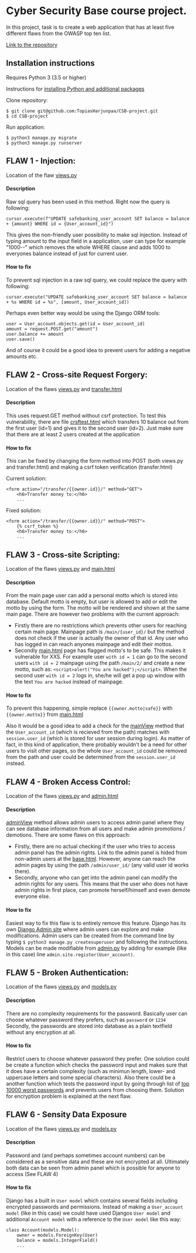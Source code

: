 # Cyber Security Base course project. 
In this project, task is to create a web application that has at least five different flaws from the OWASP top ten list.

[Link to the repository](https://github.com/TopiasHarjunpaa/CSB-project)

## Installation instructions

Requires Python 3 (3.5 or higher)

Instructions for [installing Python and additional packages](https://cybersecuritybase.mooc.fi/installation-guide)

Clone repository:

```
$ git clone git@github.com:TopiasHarjunpaa/CSB-project.git
$ cd CSB-project
```

Run application:

```
$ python3 manage.py migrate
$ python3 manage.py runserver
```

## FLAW 1 - Injection:
Location of the flaw [views.py](https://github.com/TopiasHarjunpaa/CSB-project/blob/d7e07727fffcd323dab6d205e9d0b54e1e4e78d7/safebanking/views.py#L137)

#### Description
Raw sql query has been used in this method. Right now the query is following:

```
cursor.execute(f"UPDATE safebanking_user_account SET balance = balance + {amount} WHERE id = {User_account_id}")
```

This gives the non-friendly user possibility to make sql injection. Instead of typing amount to the input field in a application, user can type for example "1000--" which removes the whole WHERE clause and adds 1000 to everyones balance instead of just for current user.

#### How to fix
To prevent sql injection in a raw sql query, we could replace the query with following:

```
cursor.execute("UPDATE safebanking_user_account SET balance = balance + %s WHERE id = %s", [amount, User_account_id])
```

Perhaps even better way would be using the Django ORM tools:

```
user = User_account.objects.get(id = User_account_id)
amount = request.POST.get("amount")
user.balance += amount
user.save()
```
And of course it could be a good idea to prevent users for adding a negative amounts etc.


## FLAW 2 - Cross-site Request Forgery:
Location of the flaws [views.py](https://github.com/TopiasHarjunpaa/CSB-project/blob/8d752cc92868132556eb27af96775cd3543cfd91/safebanking/views.py#L115) and [transfer.html](https://github.com/TopiasHarjunpaa/CSB-project/blob/8d752cc92868132556eb27af96775cd3543cfd91/safebanking/templates/safebanking/transfer.html#L17)

#### Description
This uses request.GET method without csrf protection. To test this vulnerability, there are file [crsftest.html](https://github.com/TopiasHarjunpaa/CSB-project/blob/8d752cc92868132556eb27af96775cd3543cfd91/Csrf_test/crsftest.html#L4) which transfers 10 balance out from the first user (id=1) and gives it to the second user (id=2). Just make sure that there are at least 2 users created at the application

#### How to fix
This can be fixed by changing the form method into POST (both views.py and transfer.html) and making a csrf token verification (transfer.html)

Current solution:

```
<form action="/transfer/{{owner.id}}/" method="GET">
    <h6>Transfer money to:</h6>
    ...
```
Fixed solution:

```
<form action="/transfer/{{owner.id}}/" method="POST">
    {% csrf_token %}
    <h6>Transfer money to:</h6>
    ...
```

## FLAW 3 - Cross-site Scripting:
Location of the flaws [views.py](https://github.com/TopiasHarjunpaa/CSB-project/blob/a6206e61d4ec13411bc75c9bf6456906754bc9f1/safebanking/views.py#L104) and [main.html](https://github.com/TopiasHarjunpaa/CSB-project/blob/a6206e61d4ec13411bc75c9bf6456906754bc9f1/safebanking/templates/safebanking/main.html#L22)

#### Description
From the main page user can add a personal motto which is stored into database. Default motto is empty, but user is allowed to add or edit the motto by using the form. The motto will be rendered and shown at the same main page. There are however two problems with the current approach: 
- Firstly there are no restrictions which prevents other users for reaching certain main page. Mainpage path is `/main/{user_id}/` but the method does not check if the user is actually the owner of that id. Any user who has logged in can reach anyones mainpage and edit their mottos.
- Secondly [main.html](https://github.com/TopiasHarjunpaa/CSB-project/blob/a6206e61d4ec13411bc75c9bf6456906754bc9f1/safebanking/templates/safebanking/main.html#L22) page has flagged motto's to be safe. This makes it vulnerable for XXS. For example user `with id = 1` can go to the second users `with id = 2` mainpage using the path `/main/2/` and create a new motto, such as: `<script>alert("You are hacked");</script>`. When the second user `with id = 2` logs in, she/he will get a pop up window with the text `You are hacked` instead of mainpage.

#### How to fix
To prevent this happening, simple replace `{{owner.motto|safe}}` with `{{owner.motto}}` from [main.html](https://github.com/TopiasHarjunpaa/CSB-project/blob/a6206e61d4ec13411bc75c9bf6456906754bc9f1/safebanking/templates/safebanking/main.html#L22)

Also it would be a good idea to add a check for the [mainView](https://github.com/TopiasHarjunpaa/CSB-project/blob/a6206e61d4ec13411bc75c9bf6456906754bc9f1/safebanking/templates/safebanking/main.html#L22) method that the `User_account_id` (which is recieved from the path) matches with `session.user_id` (which is stored for user session during login). As matter of fact, in this kind of application, there probably wouldn't be a need for other users to visit other pages, so the whole `User_account_id` could be removed from the path and user could be determined from the `session.user_id` instead.

## FLAW 4 - Broken Access Control:
Location of the flaws [views.py](https://github.com/TopiasHarjunpaa/CSB-project/blob/8605f40a2531246e9b2f4095681ed5febf801584/safebanking/views.py#L86) and [admin.html](https://github.com/TopiasHarjunpaa/CSB-project/blob/8605f40a2531246e9b2f4095681ed5febf801584/safebanking/templates/safebanking/admin.html#L14)

#### Description
[adminView](https://github.com/TopiasHarjunpaa/CSB-project/blob/8605f40a2531246e9b2f4095681ed5febf801584/safebanking/views.py#L86) method allows admin users to access admin panel where they can see database information from all users and make admin promotions / demotions. There are some flaws on this approach:
- Firstly, there are no actual checking if the user who tries to access admin panel has the admin rights. Link to the admin panel is hided from non-admin users at the [base.html](https://github.com/TopiasHarjunpaa/CSB-project/blob/8605f40a2531246e9b2f4095681ed5febf801584/safebanking/templates/safebanking/base.html#L40). However, anyone can reach the admin pages by using the path `/admin/user_id/` (any valid user id works there).
- Secondly, anyone who can get into the admin panel can modify the admin rights for any users. This means that the user who does not have admin rights in first place, can promote herself/himself and even demote everyone else.

#### How to fix
Easiest way to fix this flaw is to entirely remove this feature. Django has its own [Django Admin site](https://docs.djangoproject.com/en/3.1/intro/tutorial02/) where admin users can explore and make modifications. Admin users can be created from the command line by typing `$ python3 manage.py createsuperuser` and following the instructions. Models can be made modifiable from [admin.py](https://github.com/TopiasHarjunpaa/CSB-project/blob/8605f40a2531246e9b2f4095681ed5febf801584/safebanking/admin.py#L5) by adding for example (like in this case) line `admin.site.register(User_account)`. 

## FLAW 5 - Broken Authentication:
Location of the flaws [views.py](https://github.com/TopiasHarjunpaa/CSB-project/blob/8605f40a2531246e9b2f4095681ed5febf801584/safebanking/views.py#L67) and [models.py](https://github.com/TopiasHarjunpaa/CSB-project/blob/8605f40a2531246e9b2f4095681ed5febf801584/safebanking/models.py#L7)

#### Description
There are no complexity requirements for the password. Basically user can choose whatever password they prefers, such as `password` or `1234` Secondly, the passwords are stored into database as a plain textfield without any encryption at all.

#### How to fix
Restrict users to choose whatever password they prefer. One solution could be create a function which checks the password input and makes sure that it does have a certain complexity (such as minimun length, lower- and uppercase letters and some special characters). Also there could be a another function which tests the password input by going through list of [top 10000 worst passwords](https://github.com/danielmiessler/SecLists/tree/master/Passwords) and prevents users from choosing them. Solution for encryption problem is explained at the next flaw.

## FLAW 6 - Sensity Data Exposure
Location of the flaws [views.py](https://github.com/TopiasHarjunpaa/CSB-project/blob/8605f40a2531246e9b2f4095681ed5febf801584/safebanking/views.py#L67) and [models.py](https://github.com/TopiasHarjunpaa/CSB-project/blob/8605f40a2531246e9b2f4095681ed5febf801584/safebanking/models.py#L7)

#### Description
Password and (and perhaps sometimes account numbers) can be considered as a sensitive data and these are not encrypted at all. Ultimately both data can be seen from admin panel which is possible for anyone to access (See FLAW 4)

#### How to fix
Django has a built in `User model` which contains several fields including encrypted passwords and permissions. Instead of making a `User_account model` (like in this case) we could have used Djangos `User model` and additional `Account model` with a reference to the `User model` like this way:

```
class Account(models.Model):
    owner = models.ForeignKey(User)
    balance = models.IntegerField()
    ...
```


